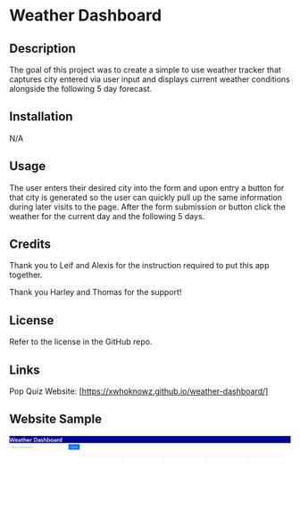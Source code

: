 # Weather Dashboard
## Description

The goal of this project was to create a simple to use weather tracker that captures city entered via user input and displays current weather conditions alongside the following 5 day forecast.

## Installation

N/A

## Usage

The user enters their desired city into the form and upon entry a button for that city is generated so the user can quickly pull up the same information during later visits to the page. After the form submission or button click the weather for the current day and the following 5 days.

## Credits

Thank you to Leif and Alexis for the instruction required to put this app together.

Thank you Harley and Thomas for the support!

## License

Refer to the license in the GitHub repo.

## Links

Pop Quiz Website: [https://xwhoknowz.github.io/weather-dashboard/]

## Website Sample

![Pop Quiz website sample image](./assets/xwhoknowz.github.io_weather-dashboard_.jpg)

